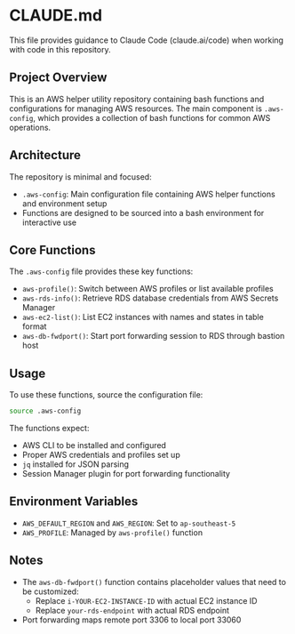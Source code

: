 # CLAUDE.md

This file provides guidance to Claude Code (claude.ai/code) when working with code in this repository.

## Project Overview

This is an AWS helper utility repository containing bash functions and configurations for managing AWS resources. The main component is `.aws-config`, which provides a collection of bash functions for common AWS operations.

## Architecture

The repository is minimal and focused:

- `.aws-config`: Main configuration file containing AWS helper functions and environment setup
- Functions are designed to be sourced into a bash environment for interactive use

## Core Functions

The `.aws-config` file provides these key functions:

- `aws-profile()`: Switch between AWS profiles or list available profiles
- `aws-rds-info()`: Retrieve RDS database credentials from AWS Secrets Manager
- `aws-ec2-list()`: List EC2 instances with names and states in table format
- `aws-db-fwdport()`: Start port forwarding session to RDS through bastion host

## Usage

To use these functions, source the configuration file:
```bash
source .aws-config
```

The functions expect:
- AWS CLI to be installed and configured
- Proper AWS credentials and profiles set up
- `jq` installed for JSON parsing
- Session Manager plugin for port forwarding functionality

## Environment Variables

- `AWS_DEFAULT_REGION` and `AWS_REGION`: Set to `ap-southeast-5`
- `AWS_PROFILE`: Managed by `aws-profile()` function

## Notes

- The `aws-db-fwdport()` function contains placeholder values that need to be customized:
  - Replace `i-YOUR-EC2-INSTANCE-ID` with actual EC2 instance ID
  - Replace `your-rds-endpoint` with actual RDS endpoint
- Port forwarding maps remote port 3306 to local port 33060